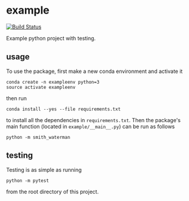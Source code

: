# example

[![Build Status](https://travis-ci.org/zach-hois/SmithWatermanAlgorithm.svg?branch=master)](https://travis-ci.org/zach-hois/SmithWatermanAlgorithm)

Example python project with testing.

## usage

To use the package, first make a new conda environment and activate it

```
conda create -n exampleenv python=3
source activate exampleenv
```

then run

```
conda install --yes --file requirements.txt
```

to install all the dependencies in `requirements.txt`. Then the package's
main function (located in `example/__main__.py`) can be run as follows

```
python -m smith_waterman
```

## testing

Testing is as simple as running

```
python -m pytest
```

from the root directory of this project.
